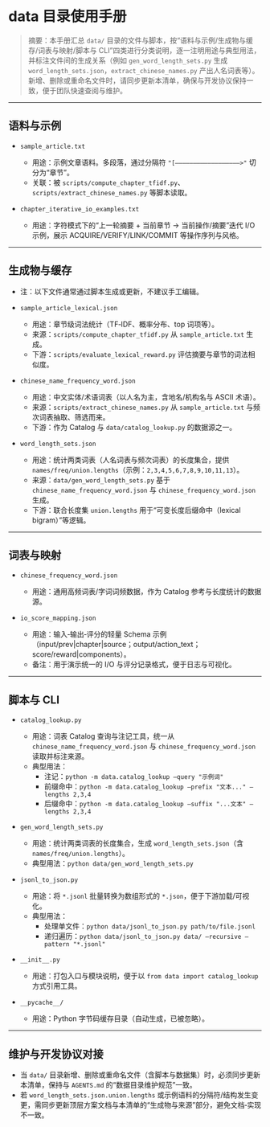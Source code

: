 ﻿# data 目录使用手册

> 摘要：本手册汇总 $\texttt{data/}$ 目录的文件与脚本，按“语料与示例/生成物与缓存/词表与映射/脚本与 CLI”四类进行分类说明，逐一注明用途与典型用法，并标注文件间的生成关系（例如 $\texttt{gen\_word\_length\_sets.py}$ 生成 $\texttt{word\_length\_sets.json}$，$\texttt{extract\_chinese\_names.py}$ 产出人名词表等）。新增、删除或重命名文件时，请同步更新本清单，确保与开发协议保持一致，便于团队快速查阅与维护。

---

## 语料与示例

- $\texttt{sample\_article.txt}$
  - 用途：示例文章语料。多段落，通过分隔符 $\texttt{"[----------------------------------------------------->"}$ 切分为“章节”。
  - 关联：被 $\texttt{scripts/compute\_chapter\_tfidf.py}$、$\texttt{scripts/extract\_chinese\_names.py}$ 等脚本读取。

- $\texttt{chapter\_iterative\_io\_examples.txt}$
  - 用途：字符模式下的“上一轮摘要 + 当前章节 → 当前操作/摘要”迭代 I/O 示例，展示 ACQUIRE/VERIFY/LINK/COMMIT 等操作序列与风格。

---

## 生成物与缓存

- 注：以下文件通常通过脚本生成或更新，不建议手工编辑。

- $\texttt{sample\_article\_lexical.json}$
  - 用途：章节级词法统计（TF‑IDF、概率分布、top 词项等）。
  - 来源：$\texttt{scripts/compute\_chapter\_tfidf.py}$ 从 $\texttt{sample\_article.txt}$ 生成。
  - 下游：$\texttt{scripts/evaluate\_lexical\_reward.py}$ 评估摘要与章节的词法相似度。

- $\texttt{chinese\_name\_frequency\_word.json}$
  - 用途：中文实体/术语词表（以人名为主，含地名/机构名与 ASCII 术语）。
  - 来源：$\texttt{scripts/extract\_chinese\_names.py}$ 从 $\texttt{sample\_article.txt}$ 与频次词表抽取、筛选而来。
  - 下游：作为 Catalog 与 $\texttt{data/catalog\_lookup.py}$ 的数据源之一。

- $\texttt{word\_length\_sets.json}$
  - 用途：统计两类词表（人名词表与频次词表）的长度集合，提供 $\texttt{names/freq/union.lengths}$（示例：$\texttt{{2,3,4,5,6,7,8,9,10,11,13}}$）。
  - 来源：$\texttt{data/gen\_word\_length\_sets.py}$ 基于 $\texttt{chinese\_name\_frequency\_word.json}$ 与 $\texttt{chinese\_frequency\_word.json}$ 生成。
  - 下游：联合长度集 $\texttt{union.lengths}$ 用于“可变长度后缀命中（lexical bigram）”等逻辑。

---

## 词表与映射

- $\texttt{chinese\_frequency\_word.json}$
  - 用途：通用高频词表/字词词频数据，作为 Catalog 参考与长度统计的数据源。

- $\texttt{io\_score\_mapping.json}$
  - 用途：输入‑输出‑评分的轻量 Schema 示例（input/prev|chapter|source；output/action_text；score/reward|components）。
  - 备注：用于演示统一的 I/O 与评分记录格式，便于日志与可视化。

---

## 脚本与 CLI

- $\texttt{catalog\_lookup.py}$
  - 用途：词表 Catalog 查询与注记工具，统一从 $\texttt{chinese\_name\_frequency\_word.json}$ 与 $\texttt{chinese\_frequency\_word.json}$ 读取并标注来源。
  - 典型用法：
    - 注记：$\texttt{python -m data.catalog\_lookup --query "示例词"}$
    - 前缀命中：$\texttt{python -m data.catalog\_lookup --prefix "文本..." --lengths 2,3,4}$
    - 后缀命中：$\texttt{python -m data.catalog\_lookup --suffix "...文本" --lengths 2,3,4}$

- $\texttt{gen\_word\_length\_sets.py}$
  - 用途：统计两类词表的长度集合，生成 $\texttt{word\_length\_sets.json}$（含 $\texttt{names/freq/union.lengths}$）。
  - 典型用法：$\texttt{python data/gen\_word\_length\_sets.py}$

- $\texttt{jsonl\_to\_json.py}$
  - 用途：将 $\texttt{*.jsonl}$ 批量转换为数组形式的 $\texttt{*.json}$，便于下游加载/可视化。
  - 典型用法：
    - 处理单文件：$\texttt{python data/jsonl\_to\_json.py path/to/file.jsonl}$
    - 递归遍历：$\texttt{python data/jsonl\_to\_json.py data/ --recursive --pattern "*.jsonl"}$

- $\texttt{\_\_init\_\_.py}$
  - 用途：打包入口与模块说明，便于以 $\texttt{from data import catalog\_lookup}$ 方式引用工具。

- $\texttt{\_\_pycache\_\_/}$
  - 用途：Python 字节码缓存目录（自动生成，已被忽略）。

---

## 维护与开发协议对接

- 当 $\texttt{data/}$ 目录新增、删除或重命名文件（含脚本与数据集）时，必须同步更新本清单，保持与 $\texttt{AGENTS.md}$ 的“数据目录维护规范”一致。
- 若 $\texttt{word\_length\_sets.json.union.lengths}$ 或示例语料的分隔符/结构发生变更，需同步更新顶层方案文档与本清单的“生成物与来源”部分，避免文档‑实现不一致。


